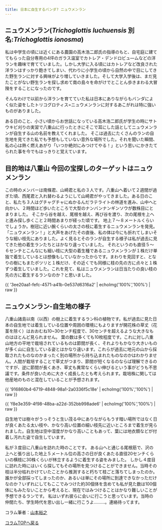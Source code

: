 ```yaml
---
title: 日本に自生するバンダ? ニュウメンラン
---
```

ニュウメンラン(_Trichoglottis luchuensis_ 別名:_Trichoglottis ionosma_)
---
私は中学生の頃には近くにある農園の高木浩二郎氏の指導のもと、自宅庭に建ててもらった自分専用の4坪のガラス温室でカトレア・デンドロビュ―ムなどの洋ランを趣味で育てていました。しかし大学に入る頃にはカトレアなど改良された洋ランはすっかり飽きてしまい、代わりに小学生の頃から自然の中で目にしてきた野生ランに対する興味がより増していきました。そして大学入学後は、まだ見たことがない野生ランを探し求めて南の島々を命がけでとことん歩きまわる大冒険をすることになったのです。

そんなわけで以前から洋ランを育てていた私は日本にありながらもバンダによく似た姿をしたトリコグロティス=ニュウメンランに対するあこがれは特に強いものがありました。

ある日のこと、小さい頃からお世話になっている高木浩二郎氏が学生の時にサトウキビ刈りの実習で八重山に行ったときにそこで耳にした話としてニュウメンランが自生する山の名前を教えてくれました。
そこは過去にたくさんのランの自生地を見てきた私でも予想もしていない意外な場所でした。それを聞いた瞬間、私の心は熱く燃えあがり「いつか絶対にみつけてやる！」という思いにかきたてられた事を今でもはっきりと覚えています。

目的地は八重山 今回の宝探しのターゲットはニュウメンラン
---
この時のメンバーは南條君、山崎君と私の３人です。八重山へ着いて２週間が過ぎた頃、西尾君と入れ替わるようにして山崎君がやってきました。ある日のこと、私たち３人はグチャグチャにぬかるんだラテライトの林道を進み、山中へと向かい、２時間ほど歩いたところで大型のナンバンナンギンソウが数株目にとまりました。
そこから谷を越え、尾根を越え、再び谷を渡り、次の尾根を上へと進み探し歩くこと２時間あまりが経った頃です。
地上７～８メートルくらいでしょうか。樹冠に近い腕くらいの太さの枝に着生するニュウメンランを発見。「ニュウメンラン！」と大声をあげたその直後、私の体は今にも折れてしまいそうな細い枝先にありました。よく見るとそのランが自生する様子は私が過去に見てきた他の着生ランたちとはかなり違っていました。
それというのも直径５～６センチとこんなにも細い枝に大型の着生種であるニュウメンランが１株だけ単独で着生しているとは想像もしていなかったからです。まわりを見回すと、となりの樹にもまたポツリと１株だけ、その近くでも同様に枝の先の方に点々と１株ずつ着生していました。これを見て、私はニュウメンランは日当たりの良い枝の先の方に着生するランなのか？と思いました。

{{ '3ee20aa1-fefc-4571-a41b-0e537d6316a2' | echoImg('100%','100%') | raw }}

ニュウメンラン-自生地の様子
---
八重山諸島以南（以西）の樹上に着生するラン科の植物です。私が過去に見た日本の自生地では着生している位置や周囲の環境にもよりますが開花株の草丈（花茎を除く）はおおむね10~30センチ程度で、30センチを超えるような大きなものはほとんど見られません。
葉の数は多くても10枚程度です。これに対し八重山地方の平地で栽培されているものは節間が長く、それよりもかなり大きいものが多く山に自生している姿とはかなり違います。これらが過去に地元の山から採取されたものなのかまったく別の場所から持ち込まれたものなのかはわかりません。人間が栽培することで草丈がつまり、節間が短くなるのならば理解できるのですが、逆に節間が長くあき、草丈も異常なくらい伸びるという事がどうも不思議です。条件が良いために大きく成長したとも考えられます。栽培株に関しては他産地のものと混在していることが予想されます。

{{ '916860b4-6719-4848-98a1-2a0336f5c18e' | echoImg('100%','100%') | raw }}

{{ 'f8e3e359-4f98-48ba-a22d-352bb998ade6' | echoImg('100%','100%') | raw }}

自生地では樹々がうっそうと生い茂る中にありながらもうす暗い場所ではなく日が良くあたる太い枝や、かなり高い位置の細い枝先に近いところまで着生が見られました。自生地は空中湿度がかなり高いこともあって、葉には地衣類などが付着し汚れた姿で自生しています。

私が３度目に八重山を訪れた時のことです。
ある山へと通じる尾根筋で、沢の上へと張り出した地上５メートル位の高さの日が良くあたる直径20センチくらいの横枝に30株くらいが林立するように着生する姿をみました。
しかし４度目に訪れた時にはいくら探してもその場所を見つけることができません。当時その枝は半分枯れかけていたことから推測すると朽ちて枝ごと落ちてしまったのか。誰かが全部採ってしまったのか、あるいは単にその場所に到達できなかっただけなのか？いずれにしてもここでみつけた約30個体を含めても私が見た数は100個体にもみたないことから考えると、現在ではみつけることはかなり難しいことが予想できるランです。
私はいずれ彼らに会いに行こうと思っています。当時の仲間たち、学生時代を思い出し一緒に行こうよ………。連絡待ってます。

コラム筆者：[山本裕之](/columns/authors/yamamoto_hiroshi)

[コラムTOPへ戻る](news/list?tag=Column)
